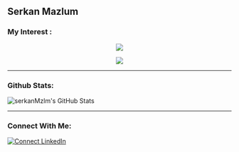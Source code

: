 
## Serkan Mazlum
### My Interest :
<p align="center">
  <a href="https://skillicons.dev">
    <img src="https://skillicons.dev/icons?i=c,cpp,py,js,qt,cmake,bash,linux" />
  </a>
</p>
<p align="center">
  <a href="https://skillicons.dev">
    <img src="https://skillicons.dev/icons?i=ros,md,matlab,raspberrypi,arduino,git,github,vscode" />
  </a>
</p>

---
###  Github Stats:
  <img align="center" alt="serkanMzlm's GitHub Stats" src="https://github-readme-stats.vercel.app/api?username=serkanMzlm&show_icons=true&hide_border=true&title_color=ff652f&icon_color=FFE400&bg_color=09131B&text_color=ffffff&border_color=0c1a25" /> 

 
---
### Connect With Me:
[![Connect LinkedIn](https://img.shields.io/badge/LinkedIn-0077B5?style=for-the-badge&logo=linkedin&logoColor=white)](https://www.linkedin.com/in/serkanmazlum/)


<br />
